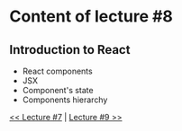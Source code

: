 # Content of lecture #8

## Introduction to React

- React components
- JSX
- Component's state
- Components hierarchy

[<< Lecture #7](../lecture-7) | [Lecture #9 >>](../lecture-9)